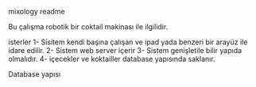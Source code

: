 mixology readme

Bu çalışma robotik bir coktail makinası ile ilgilidir.

isterler
1- Sisitem kendi başına çalışan ve ipad yada benzeri bir arayüz ile idare edilir.
2- Sistem web server içerir
3- Sistem genişletile bilir yapıda olmalıdır.
4- içecekler ve koktailler database yapısında saklanır.





Database yapısı
